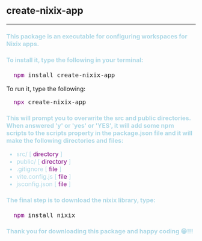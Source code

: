 <style>
  * {
    font-size: 16px;
  }
  h2 {
    font-size: 25px;
  }
  ul, h3, h4 {
    color: lightblue;
  }
  span {
    color: purple;
  }
  
</style>  

<h2>
  create-nixix-app
</h2>
<hr>
<h3>
  This package is an executable for configuring workspaces for Nixix apps.
</h3>
<h4>
  To install it, type the following in your terminal:
</h4>

``` bash
  npm install create-nixix-app
```


To run it, type the following: 
``` bash
  npx create-nixix-app
```
<h3 class="x">
  This will prompt you to overwrite the src and public directories. When answered 'y' or 'yes' or 'YES', it will add some npm scripts to the scripts property in the package.json file and it will make the following directories and files:
</h3>

<ul>
  <li> src/ [ <span>directory</span> ] </li>
  <li> public/ [ <span>directory</span> ] </li>
  <li> .gitignore [ <span>file</span> ] </li>
  <li> vite.config.js [ <span>file</span> ] </li>
  <li> jsconfig.json [ <span>file</span> ] </li>
</ul>

<h4>
  The final step is to download the nixix library, type: 
</h4> 

```bash
  npm install nixix
```

<h4>
  Thank you for downloading this package and happy coding 😁!!!
</h4>


